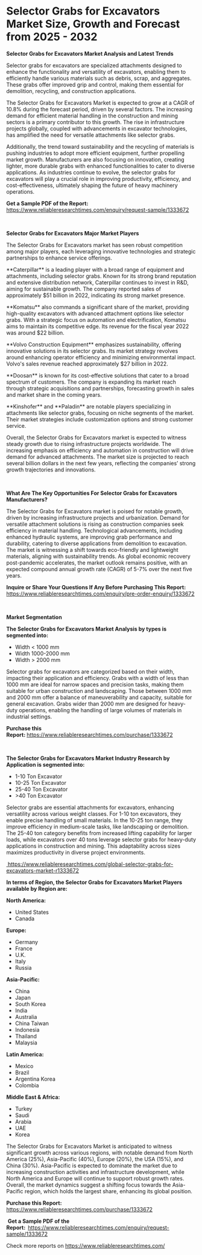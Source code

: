 <p><h1>Selector Grabs for Excavators Market Size, Growth and Forecast from 2025 - 2032</h1></p><p><strong>Selector Grabs for Excavators Market Analysis and Latest Trends</strong></p>
<p><p>Selector grabs for excavators are specialized attachments designed to enhance the functionality and versatility of excavators, enabling them to efficiently handle various materials such as debris, scrap, and aggregates. These grabs offer improved grip and control, making them essential for demolition, recycling, and construction applications.</p><p>The Selector Grabs for Excavators Market is expected to grow at a CAGR of 10.8% during the forecast period, driven by several factors. The increasing demand for efficient material handling in the construction and mining sectors is a primary contributor to this growth. The rise in infrastructure projects globally, coupled with advancements in excavator technologies, has amplified the need for versatile attachments like selector grabs.</p><p>Additionally, the trend toward sustainability and the recycling of materials is pushing industries to adopt more efficient equipment, further propelling market growth. Manufacturers are also focusing on innovation, creating lighter, more durable grabs with enhanced functionalities to cater to diverse applications. As industries continue to evolve, the selector grabs for excavators will play a crucial role in improving productivity, efficiency, and cost-effectiveness, ultimately shaping the future of heavy machinery operations.</p></p>
<p><strong>Get a Sample PDF of the Report:&nbsp;</strong> <a href="https://www.reliableresearchtimes.com/enquiry/request-sample/1333672?utm_campaign=3520&utm_medium=2&utm_source=Github&utm_content=ia&utm_term=24032025&utm_id=selector-grabs-for-excavators">https://www.reliableresearchtimes.com/enquiry/request-sample/1333672</a></p>
<p>&nbsp;</p>
<p><strong>Selector Grabs for Excavators Major Market Players</strong></p>
<p><p>The Selector Grabs for Excavators market has seen robust competition among major players, each leveraging innovative technologies and strategic partnerships to enhance service offerings.</p><p>**Caterpillar** is a leading player with a broad range of equipment and attachments, including selector grabs. Known for its strong brand reputation and extensive distribution network, Caterpillar continues to invest in R&D, aiming for sustainable growth. The company reported sales of approximately $51 billion in 2022, indicating its strong market presence.</p><p>**Komatsu** also commands a significant share of the market, providing high-quality excavators with advanced attachment options like selector grabs. With a strategic focus on automation and electrification, Komatsu aims to maintain its competitive edge. Its revenue for the fiscal year 2022 was around $22 billion.</p><p>**Volvo Construction Equipment** emphasizes sustainability, offering innovative solutions in its selector grabs. Its market strategy revolves around enhancing operator efficiency and minimizing environmental impact. Volvo's sales revenue reached approximately $27 billion in 2022.</p><p>**Doosan** is known for its cost-effective solutions that cater to a broad spectrum of customers. The company is expanding its market reach through strategic acquisitions and partnerships, forecasting growth in sales and market share in the coming years.</p><p>**Kinshofer** and **Paladin** are notable players specializing in attachments like selector grabs, focusing on niche segments of the market. Their market strategies include customization options and strong customer service.</p><p>Overall, the Selector Grabs for Excavators market is expected to witness steady growth due to rising infrastructure projects worldwide. The increasing emphasis on efficiency and automation in construction will drive demand for advanced attachments. The market size is projected to reach several billion dollars in the next few years, reflecting the companies’ strong growth trajectories and innovations.</p></p>
<p>&nbsp;</p>
<p><strong>What Are The Key Opportunities For Selector Grabs for Excavators Manufacturers?</strong></p>
<p><p>The Selector Grabs for Excavators market is poised for notable growth, driven by increasing infrastructure projects and urbanization. Demand for versatile attachment solutions is rising as construction companies seek efficiency in material handling. Technological advancements, including enhanced hydraulic systems, are improving grab performance and durability, catering to diverse applications from demolition to excavation. The market is witnessing a shift towards eco-friendly and lightweight materials, aligning with sustainability trends. As global economic recovery post-pandemic accelerates, the market outlook remains positive, with an expected compound annual growth rate (CAGR) of 5-7% over the next five years.</p></p>
<p><strong>Inquire or Share Your Questions If Any Before Purchasing This Report:</strong> <a href="https://www.reliableresearchtimes.com/enquiry/pre-order-enquiry/1333672?utm_campaign=3520&utm_medium=2&utm_source=Github&utm_content=ia&utm_term=24032025&utm_id=selector-grabs-for-excavators">https://www.reliableresearchtimes.com/enquiry/pre-order-enquiry/1333672</a></p>
<p>&nbsp;</p>
<p><strong>Market Segmentation</strong></p>
<p><strong>The Selector Grabs for Excavators Market Analysis by types is segmented into:</strong></p>
<p><ul><li>Width < 1000 mm</li><li>Width 1000-2000 mm</li><li>Width > 2000 mm</li></ul></p>
<p><p>Selector grabs for excavators are categorized based on their width, impacting their application and efficiency. Grabs with a width of less than 1000 mm are ideal for narrow spaces and precision tasks, making them suitable for urban construction and landscaping. Those between 1000 mm and 2000 mm offer a balance of maneuverability and capacity, suitable for general excavation. Grabs wider than 2000 mm are designed for heavy-duty operations, enabling the handling of large volumes of materials in industrial settings.</p></p>
<p><strong>Purchase this Report:&nbsp;</strong><a href="https://www.reliableresearchtimes.com/purchase/1333672?utm_campaign=3520&utm_medium=2&utm_source=Github&utm_content=ia&utm_term=24032025&utm_id=selector-grabs-for-excavators">https://www.reliableresearchtimes.com/purchase/1333672</a></p>
<p>&nbsp;</p>
<p><strong>The Selector Grabs for Excavators Market Industry Research by Application is segmented into:</strong></p>
<p><ul><li>1-10 Ton Excavator</li><li>10-25 Ton Excavator</li><li>25-40 Ton Excavator</li><li>>40 Ton Excavator</li></ul></p>
<p><p>Selector grabs are essential attachments for excavators, enhancing versatility across various weight classes. For 1-10 ton excavators, they enable precise handling of small materials. In the 10-25 ton range, they improve efficiency in medium-scale tasks, like landscaping or demolition. The 25-40 ton category benefits from increased lifting capability for larger loads, while excavators over 40 tons leverage selector grabs for heavy-duty applications in construction and mining. This adaptability across sizes maximizes productivity in diverse project environments.</p></p>
<p><a href="https://www.reliableresearchtimes.com/global-selector-grabs-for-excavators-market-r1333672?utm_campaign=3520&utm_medium=2&utm_source=Github&utm_content=ia&utm_term=24032025&utm_id=selector-grabs-for-excavators">&nbsp;https://www.reliableresearchtimes.com/global-selector-grabs-for-excavators-market-r1333672</a></p>
<p><strong>In terms of Region, the Selector Grabs for Excavators Market Players available by Region are:</strong></p>
<p>
    <p> <strong> North America: </strong>
        <ul>
            <li>United States</li>
            <li>Canada</li>
        </ul>
        </p> 
    <p> <strong> Europe: </strong>
        <ul>
            <li>Germany</li>
            <li>France</li>
            <li>U.K.</li>
            <li>Italy</li>
            <li>Russia</li>
        </ul>
        </p> 
    <p> <strong> Asia-Pacific: </strong>
        <ul>
            <li>China</li>
            <li>Japan</li>
            <li>South Korea</li>
            <li>India</li>
            <li>Australia</li>
            <li>China Taiwan</li>
            <li>Indonesia</li>
            <li>Thailand</li>
            <li>Malaysia</li>
        </ul>
        </p> 
    <p> <strong> Latin America: </strong>
        <ul>
            <li>Mexico</li>
            <li>Brazil</li>
            <li>Argentina Korea</li>
            <li>Colombia</li>
        </ul>
        </p> 
    <p> <strong> Middle East & Africa: </strong>
        <ul>
            <li>Turkey</li>
            <li>Saudi</li>
            <li>Arabia</li>
            <li>UAE</li>
            <li>Korea</li>
        </ul>
    </p>
    </p>
<p><p>The Selector Grabs for Excavators Market is anticipated to witness significant growth across various regions, with notable demand from North America (25%), Asia-Pacific (40%), Europe (20%), the USA (15%), and China (30%). Asia-Pacific is expected to dominate the market due to increasing construction activities and infrastructure development, while North America and Europe will continue to support robust growth rates. Overall, the market dynamics suggest a shifting focus towards the Asia-Pacific region, which holds the largest share, enhancing its global position.</p></p>
<p><strong>Purchase this Report: </strong><a href="https://www.reliableresearchtimes.com/purchase/1333672?utm_campaign=3520&utm_medium=2&utm_source=Github&utm_content=ia&utm_term=24032025&utm_id=selector-grabs-for-excavators">https://www.reliableresearchtimes.com/purchase/1333672</a></p>
<p>&nbsp;<strong>Get a Sample PDF of the Report:&nbsp;&nbsp;</strong><a href="https://www.reliableresearchtimes.com/enquiry/request-sample/1333672?utm_campaign=3520&utm_medium=2&utm_source=Github&utm_content=ia&utm_term=24032025&utm_id=selector-grabs-for-excavators">https://www.reliableresearchtimes.com/enquiry/request-sample/1333672</a></p>
<p><strong></strong></p>
<p>Check more reports on <a href="https://www.reliableresearchtimes.com/?utm_campaign=3520&utm_medium=2&utm_source=Github&utm_content=ia&utm_term=24032025&utm_id=selector-grabs-for-excavators">https://www.reliableresearchtimes.com/</a></p>
